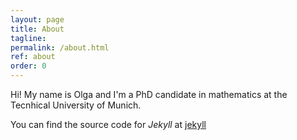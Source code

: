 ```yaml
---
layout: page
title: About
tagline: 
permalink: /about.html
ref: about
order: 0
---
```


Hi! My name is Olga and I'm a PhD candidate in mathematics at the Tecnhical University of Munich.

You can find the source code for _Jekyll_ at [jekyll](https://github.com/jekyll/jekyll)

<!---
[Go to the Home Page]({{ '/' | absolute_url }})
-->
